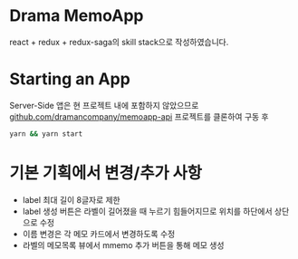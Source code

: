 # Drama MemoApp
react + redux + redux-saga의 skill stack으로 작성하였습니다.

# Starting an App
Server-Side 앱은 현 프로젝트 내에 포함하지 않았으므로
[github.com/dramancompany/memoapp-api](https://github.com/dramancompany/memoapp-api) 프로젝트를 클론하여
구동 후

```bash
yarn && yarn start
```


# 기본 기획에서 변경/추가 사항
- label 최대 길이 8글자로 제한
- label 생성 버튼은 라벨이 길어졌을 때 누르기 힘들어지므로 위치를 하단에서 상단으로 수정
- 이름 변경은 각 메모 카드에서 변경하도록 수정
- 라벨의 메모목록 뷰에서 mmemo 추가 버튼을 통해 메모 생성